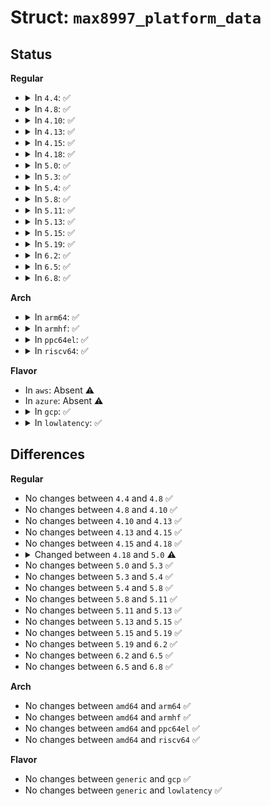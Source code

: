 # Struct: <code>max8997_platform_data</code>

## Status
<b>Regular</b>
<ul>
<li>
<details>
<summary>In <code>4.4</code>: ✅</summary>

```c
struct max8997_platform_data {
    int ono;
    int wakeup;
    struct max8997_regulator_data *regulators;
    int num_regulators;
    bool ignore_gpiodvs_side_effect;
    int buck125_gpios[3];
    int buck125_default_idx;
    unsigned int buck1_voltage[8];
    bool buck1_gpiodvs;
    unsigned int buck2_voltage[8];
    bool buck2_gpiodvs;
    unsigned int buck5_voltage[8];
    bool buck5_gpiodvs;
    int eoc_mA;
    int timeout;
    struct max8997_muic_platform_data *muic_pdata;
    struct max8997_haptic_platform_data *haptic_pdata;
    struct max8997_led_platform_data *led_pdata;
};
```
</details>
</li>
<li>
<details>
<summary>In <code>4.8</code>: ✅</summary>

```c
struct max8997_platform_data {
    int ono;
    int wakeup;
    struct max8997_regulator_data *regulators;
    int num_regulators;
    bool ignore_gpiodvs_side_effect;
    int buck125_gpios[3];
    int buck125_default_idx;
    unsigned int buck1_voltage[8];
    bool buck1_gpiodvs;
    unsigned int buck2_voltage[8];
    bool buck2_gpiodvs;
    unsigned int buck5_voltage[8];
    bool buck5_gpiodvs;
    int eoc_mA;
    int timeout;
    struct max8997_muic_platform_data *muic_pdata;
    struct max8997_haptic_platform_data *haptic_pdata;
    struct max8997_led_platform_data *led_pdata;
};
```
</details>
</li>
<li>
<details>
<summary>In <code>4.10</code>: ✅</summary>

```c
struct max8997_platform_data {
    int ono;
    int wakeup;
    struct max8997_regulator_data *regulators;
    int num_regulators;
    bool ignore_gpiodvs_side_effect;
    int buck125_gpios[3];
    int buck125_default_idx;
    unsigned int buck1_voltage[8];
    bool buck1_gpiodvs;
    unsigned int buck2_voltage[8];
    bool buck2_gpiodvs;
    unsigned int buck5_voltage[8];
    bool buck5_gpiodvs;
    int eoc_mA;
    int timeout;
    struct max8997_muic_platform_data *muic_pdata;
    struct max8997_haptic_platform_data *haptic_pdata;
    struct max8997_led_platform_data *led_pdata;
};
```
</details>
</li>
<li>
<details>
<summary>In <code>4.13</code>: ✅</summary>

```c
struct max8997_platform_data {
    int ono;
    int wakeup;
    struct max8997_regulator_data *regulators;
    int num_regulators;
    bool ignore_gpiodvs_side_effect;
    int buck125_gpios[3];
    int buck125_default_idx;
    unsigned int buck1_voltage[8];
    bool buck1_gpiodvs;
    unsigned int buck2_voltage[8];
    bool buck2_gpiodvs;
    unsigned int buck5_voltage[8];
    bool buck5_gpiodvs;
    int eoc_mA;
    int timeout;
    struct max8997_muic_platform_data *muic_pdata;
    struct max8997_haptic_platform_data *haptic_pdata;
    struct max8997_led_platform_data *led_pdata;
};
```
</details>
</li>
<li>
<details>
<summary>In <code>4.15</code>: ✅</summary>

```c
struct max8997_platform_data {
    int ono;
    int wakeup;
    struct max8997_regulator_data *regulators;
    int num_regulators;
    bool ignore_gpiodvs_side_effect;
    int buck125_gpios[3];
    int buck125_default_idx;
    unsigned int buck1_voltage[8];
    bool buck1_gpiodvs;
    unsigned int buck2_voltage[8];
    bool buck2_gpiodvs;
    unsigned int buck5_voltage[8];
    bool buck5_gpiodvs;
    int eoc_mA;
    int timeout;
    struct max8997_muic_platform_data *muic_pdata;
    struct max8997_haptic_platform_data *haptic_pdata;
    struct max8997_led_platform_data *led_pdata;
};
```
</details>
</li>
<li>
<details>
<summary>In <code>4.18</code>: ✅</summary>

```c
struct max8997_platform_data {
    int ono;
    int wakeup;
    struct max8997_regulator_data *regulators;
    int num_regulators;
    bool ignore_gpiodvs_side_effect;
    int buck125_gpios[3];
    int buck125_default_idx;
    unsigned int buck1_voltage[8];
    bool buck1_gpiodvs;
    unsigned int buck2_voltage[8];
    bool buck2_gpiodvs;
    unsigned int buck5_voltage[8];
    bool buck5_gpiodvs;
    int eoc_mA;
    int timeout;
    struct max8997_muic_platform_data *muic_pdata;
    struct max8997_haptic_platform_data *haptic_pdata;
    struct max8997_led_platform_data *led_pdata;
};
```
</details>
</li>
<li>
<details>
<summary>In <code>5.0</code>: ✅</summary>

```c
struct max8997_platform_data {
    int ono;
    struct max8997_regulator_data *regulators;
    int num_regulators;
    bool ignore_gpiodvs_side_effect;
    int buck125_gpios[3];
    int buck125_default_idx;
    unsigned int buck1_voltage[8];
    bool buck1_gpiodvs;
    unsigned int buck2_voltage[8];
    bool buck2_gpiodvs;
    unsigned int buck5_voltage[8];
    bool buck5_gpiodvs;
    int eoc_mA;
    int timeout;
    struct max8997_muic_platform_data *muic_pdata;
    struct max8997_haptic_platform_data *haptic_pdata;
    struct max8997_led_platform_data *led_pdata;
};
```
</details>
</li>
<li>
<details>
<summary>In <code>5.3</code>: ✅</summary>

```c
struct max8997_platform_data {
    int ono;
    struct max8997_regulator_data *regulators;
    int num_regulators;
    bool ignore_gpiodvs_side_effect;
    int buck125_gpios[3];
    int buck125_default_idx;
    unsigned int buck1_voltage[8];
    bool buck1_gpiodvs;
    unsigned int buck2_voltage[8];
    bool buck2_gpiodvs;
    unsigned int buck5_voltage[8];
    bool buck5_gpiodvs;
    int eoc_mA;
    int timeout;
    struct max8997_muic_platform_data *muic_pdata;
    struct max8997_haptic_platform_data *haptic_pdata;
    struct max8997_led_platform_data *led_pdata;
};
```
</details>
</li>
<li>
<details>
<summary>In <code>5.4</code>: ✅</summary>

```c
struct max8997_platform_data {
    int ono;
    struct max8997_regulator_data *regulators;
    int num_regulators;
    bool ignore_gpiodvs_side_effect;
    int buck125_gpios[3];
    int buck125_default_idx;
    unsigned int buck1_voltage[8];
    bool buck1_gpiodvs;
    unsigned int buck2_voltage[8];
    bool buck2_gpiodvs;
    unsigned int buck5_voltage[8];
    bool buck5_gpiodvs;
    int eoc_mA;
    int timeout;
    struct max8997_muic_platform_data *muic_pdata;
    struct max8997_haptic_platform_data *haptic_pdata;
    struct max8997_led_platform_data *led_pdata;
};
```
</details>
</li>
<li>
<details>
<summary>In <code>5.8</code>: ✅</summary>

```c
struct max8997_platform_data {
    int ono;
    struct max8997_regulator_data *regulators;
    int num_regulators;
    bool ignore_gpiodvs_side_effect;
    int buck125_gpios[3];
    int buck125_default_idx;
    unsigned int buck1_voltage[8];
    bool buck1_gpiodvs;
    unsigned int buck2_voltage[8];
    bool buck2_gpiodvs;
    unsigned int buck5_voltage[8];
    bool buck5_gpiodvs;
    int eoc_mA;
    int timeout;
    struct max8997_muic_platform_data *muic_pdata;
    struct max8997_haptic_platform_data *haptic_pdata;
    struct max8997_led_platform_data *led_pdata;
};
```
</details>
</li>
<li>
<details>
<summary>In <code>5.11</code>: ✅</summary>

```c
struct max8997_platform_data {
    int ono;
    struct max8997_regulator_data *regulators;
    int num_regulators;
    bool ignore_gpiodvs_side_effect;
    int buck125_gpios[3];
    int buck125_default_idx;
    unsigned int buck1_voltage[8];
    bool buck1_gpiodvs;
    unsigned int buck2_voltage[8];
    bool buck2_gpiodvs;
    unsigned int buck5_voltage[8];
    bool buck5_gpiodvs;
    int eoc_mA;
    int timeout;
    struct max8997_muic_platform_data *muic_pdata;
    struct max8997_haptic_platform_data *haptic_pdata;
    struct max8997_led_platform_data *led_pdata;
};
```
</details>
</li>
<li>
<details>
<summary>In <code>5.13</code>: ✅</summary>

```c
struct max8997_platform_data {
    int ono;
    struct max8997_regulator_data *regulators;
    int num_regulators;
    bool ignore_gpiodvs_side_effect;
    int buck125_gpios[3];
    int buck125_default_idx;
    unsigned int buck1_voltage[8];
    bool buck1_gpiodvs;
    unsigned int buck2_voltage[8];
    bool buck2_gpiodvs;
    unsigned int buck5_voltage[8];
    bool buck5_gpiodvs;
    int eoc_mA;
    int timeout;
    struct max8997_muic_platform_data *muic_pdata;
    struct max8997_haptic_platform_data *haptic_pdata;
    struct max8997_led_platform_data *led_pdata;
};
```
</details>
</li>
<li>
<details>
<summary>In <code>5.15</code>: ✅</summary>

```c
struct max8997_platform_data {
    int ono;
    struct max8997_regulator_data *regulators;
    int num_regulators;
    bool ignore_gpiodvs_side_effect;
    int buck125_gpios[3];
    int buck125_default_idx;
    unsigned int buck1_voltage[8];
    bool buck1_gpiodvs;
    unsigned int buck2_voltage[8];
    bool buck2_gpiodvs;
    unsigned int buck5_voltage[8];
    bool buck5_gpiodvs;
    int eoc_mA;
    int timeout;
    struct max8997_muic_platform_data *muic_pdata;
    struct max8997_haptic_platform_data *haptic_pdata;
    struct max8997_led_platform_data *led_pdata;
};
```
</details>
</li>
<li>
<details>
<summary>In <code>5.19</code>: ✅</summary>

```c
struct max8997_platform_data {
    int ono;
    struct max8997_regulator_data *regulators;
    int num_regulators;
    bool ignore_gpiodvs_side_effect;
    int buck125_gpios[3];
    int buck125_default_idx;
    unsigned int buck1_voltage[8];
    bool buck1_gpiodvs;
    unsigned int buck2_voltage[8];
    bool buck2_gpiodvs;
    unsigned int buck5_voltage[8];
    bool buck5_gpiodvs;
    int eoc_mA;
    int timeout;
    struct max8997_muic_platform_data *muic_pdata;
    struct max8997_haptic_platform_data *haptic_pdata;
    struct max8997_led_platform_data *led_pdata;
};
```
</details>
</li>
<li>
<details>
<summary>In <code>6.2</code>: ✅</summary>

```c
struct max8997_platform_data {
    int ono;
    struct max8997_regulator_data *regulators;
    int num_regulators;
    bool ignore_gpiodvs_side_effect;
    int buck125_gpios[3];
    int buck125_default_idx;
    unsigned int buck1_voltage[8];
    bool buck1_gpiodvs;
    unsigned int buck2_voltage[8];
    bool buck2_gpiodvs;
    unsigned int buck5_voltage[8];
    bool buck5_gpiodvs;
    int eoc_mA;
    int timeout;
    struct max8997_muic_platform_data *muic_pdata;
    struct max8997_haptic_platform_data *haptic_pdata;
    struct max8997_led_platform_data *led_pdata;
};
```
</details>
</li>
<li>
<details>
<summary>In <code>6.5</code>: ✅</summary>

```c
struct max8997_platform_data {
    int ono;
    struct max8997_regulator_data *regulators;
    int num_regulators;
    bool ignore_gpiodvs_side_effect;
    int buck125_gpios[3];
    int buck125_default_idx;
    unsigned int buck1_voltage[8];
    bool buck1_gpiodvs;
    unsigned int buck2_voltage[8];
    bool buck2_gpiodvs;
    unsigned int buck5_voltage[8];
    bool buck5_gpiodvs;
    int eoc_mA;
    int timeout;
    struct max8997_muic_platform_data *muic_pdata;
    struct max8997_haptic_platform_data *haptic_pdata;
    struct max8997_led_platform_data *led_pdata;
};
```
</details>
</li>
<li>
<details>
<summary>In <code>6.8</code>: ✅</summary>

```c
struct max8997_platform_data {
    int ono;
    struct max8997_regulator_data *regulators;
    int num_regulators;
    bool ignore_gpiodvs_side_effect;
    int buck125_gpios[3];
    int buck125_default_idx;
    unsigned int buck1_voltage[8];
    bool buck1_gpiodvs;
    unsigned int buck2_voltage[8];
    bool buck2_gpiodvs;
    unsigned int buck5_voltage[8];
    bool buck5_gpiodvs;
    int eoc_mA;
    int timeout;
    struct max8997_muic_platform_data *muic_pdata;
    struct max8997_haptic_platform_data *haptic_pdata;
    struct max8997_led_platform_data *led_pdata;
};
```
</details>
</li>
</ul>
<b>Arch</b>
<ul>
<li>
<details>
<summary>In <code>arm64</code>: ✅</summary>

```c
struct max8997_platform_data {
    int ono;
    struct max8997_regulator_data *regulators;
    int num_regulators;
    bool ignore_gpiodvs_side_effect;
    int buck125_gpios[3];
    int buck125_default_idx;
    unsigned int buck1_voltage[8];
    bool buck1_gpiodvs;
    unsigned int buck2_voltage[8];
    bool buck2_gpiodvs;
    unsigned int buck5_voltage[8];
    bool buck5_gpiodvs;
    int eoc_mA;
    int timeout;
    struct max8997_muic_platform_data *muic_pdata;
    struct max8997_haptic_platform_data *haptic_pdata;
    struct max8997_led_platform_data *led_pdata;
};
```
</details>
</li>
<li>
<details>
<summary>In <code>armhf</code>: ✅</summary>

```c
struct max8997_platform_data {
    int ono;
    struct max8997_regulator_data *regulators;
    int num_regulators;
    bool ignore_gpiodvs_side_effect;
    int buck125_gpios[3];
    int buck125_default_idx;
    unsigned int buck1_voltage[8];
    bool buck1_gpiodvs;
    unsigned int buck2_voltage[8];
    bool buck2_gpiodvs;
    unsigned int buck5_voltage[8];
    bool buck5_gpiodvs;
    int eoc_mA;
    int timeout;
    struct max8997_muic_platform_data *muic_pdata;
    struct max8997_haptic_platform_data *haptic_pdata;
    struct max8997_led_platform_data *led_pdata;
};
```
</details>
</li>
<li>
<details>
<summary>In <code>ppc64el</code>: ✅</summary>

```c
struct max8997_platform_data {
    int ono;
    struct max8997_regulator_data *regulators;
    int num_regulators;
    bool ignore_gpiodvs_side_effect;
    int buck125_gpios[3];
    int buck125_default_idx;
    unsigned int buck1_voltage[8];
    bool buck1_gpiodvs;
    unsigned int buck2_voltage[8];
    bool buck2_gpiodvs;
    unsigned int buck5_voltage[8];
    bool buck5_gpiodvs;
    int eoc_mA;
    int timeout;
    struct max8997_muic_platform_data *muic_pdata;
    struct max8997_haptic_platform_data *haptic_pdata;
    struct max8997_led_platform_data *led_pdata;
};
```
</details>
</li>
<li>
<details>
<summary>In <code>riscv64</code>: ✅</summary>

```c
struct max8997_platform_data {
    int ono;
    struct max8997_regulator_data *regulators;
    int num_regulators;
    bool ignore_gpiodvs_side_effect;
    int buck125_gpios[3];
    int buck125_default_idx;
    unsigned int buck1_voltage[8];
    bool buck1_gpiodvs;
    unsigned int buck2_voltage[8];
    bool buck2_gpiodvs;
    unsigned int buck5_voltage[8];
    bool buck5_gpiodvs;
    int eoc_mA;
    int timeout;
    struct max8997_muic_platform_data *muic_pdata;
    struct max8997_haptic_platform_data *haptic_pdata;
    struct max8997_led_platform_data *led_pdata;
};
```
</details>
</li>
</ul>
<b>Flavor</b>
<ul>
<li>
In <code>aws</code>: Absent ⚠️
</li>
<li>
In <code>azure</code>: Absent ⚠️
</li>
<li>
<details>
<summary>In <code>gcp</code>: ✅</summary>

```c
struct max8997_platform_data {
    int ono;
    struct max8997_regulator_data *regulators;
    int num_regulators;
    bool ignore_gpiodvs_side_effect;
    int buck125_gpios[3];
    int buck125_default_idx;
    unsigned int buck1_voltage[8];
    bool buck1_gpiodvs;
    unsigned int buck2_voltage[8];
    bool buck2_gpiodvs;
    unsigned int buck5_voltage[8];
    bool buck5_gpiodvs;
    int eoc_mA;
    int timeout;
    struct max8997_muic_platform_data *muic_pdata;
    struct max8997_haptic_platform_data *haptic_pdata;
    struct max8997_led_platform_data *led_pdata;
};
```
</details>
</li>
<li>
<details>
<summary>In <code>lowlatency</code>: ✅</summary>

```c
struct max8997_platform_data {
    int ono;
    struct max8997_regulator_data *regulators;
    int num_regulators;
    bool ignore_gpiodvs_side_effect;
    int buck125_gpios[3];
    int buck125_default_idx;
    unsigned int buck1_voltage[8];
    bool buck1_gpiodvs;
    unsigned int buck2_voltage[8];
    bool buck2_gpiodvs;
    unsigned int buck5_voltage[8];
    bool buck5_gpiodvs;
    int eoc_mA;
    int timeout;
    struct max8997_muic_platform_data *muic_pdata;
    struct max8997_haptic_platform_data *haptic_pdata;
    struct max8997_led_platform_data *led_pdata;
};
```
</details>
</li>
</ul>

## Differences
<b>Regular</b>
<ul>
<li>
No changes between <code>4.4</code> and <code>4.8</code> ✅
</li>
<li>
No changes between <code>4.8</code> and <code>4.10</code> ✅
</li>
<li>
No changes between <code>4.10</code> and <code>4.13</code> ✅
</li>
<li>
No changes between <code>4.13</code> and <code>4.15</code> ✅
</li>
<li>
No changes between <code>4.15</code> and <code>4.18</code> ✅
</li>
<li>
<details>
<summary>Changed between <code>4.18</code> and <code>5.0</code> ⚠️</summary>
<ul>
<li>
<b>Field removed. </b>
<code>int wakeup</code>
</li>
</ul>
</details>
</li>
<li>
No changes between <code>5.0</code> and <code>5.3</code> ✅
</li>
<li>
No changes between <code>5.3</code> and <code>5.4</code> ✅
</li>
<li>
No changes between <code>5.4</code> and <code>5.8</code> ✅
</li>
<li>
No changes between <code>5.8</code> and <code>5.11</code> ✅
</li>
<li>
No changes between <code>5.11</code> and <code>5.13</code> ✅
</li>
<li>
No changes between <code>5.13</code> and <code>5.15</code> ✅
</li>
<li>
No changes between <code>5.15</code> and <code>5.19</code> ✅
</li>
<li>
No changes between <code>5.19</code> and <code>6.2</code> ✅
</li>
<li>
No changes between <code>6.2</code> and <code>6.5</code> ✅
</li>
<li>
No changes between <code>6.5</code> and <code>6.8</code> ✅
</li>
</ul>
<b>Arch</b>
<ul>
<li>
No changes between <code>amd64</code> and <code>arm64</code> ✅
</li>
<li>
No changes between <code>amd64</code> and <code>armhf</code> ✅
</li>
<li>
No changes between <code>amd64</code> and <code>ppc64el</code> ✅
</li>
<li>
No changes between <code>amd64</code> and <code>riscv64</code> ✅
</li>
</ul>
<b>Flavor</b>
<ul>
<li>
No changes between <code>generic</code> and <code>gcp</code> ✅
</li>
<li>
No changes between <code>generic</code> and <code>lowlatency</code> ✅
</li>
</ul>
